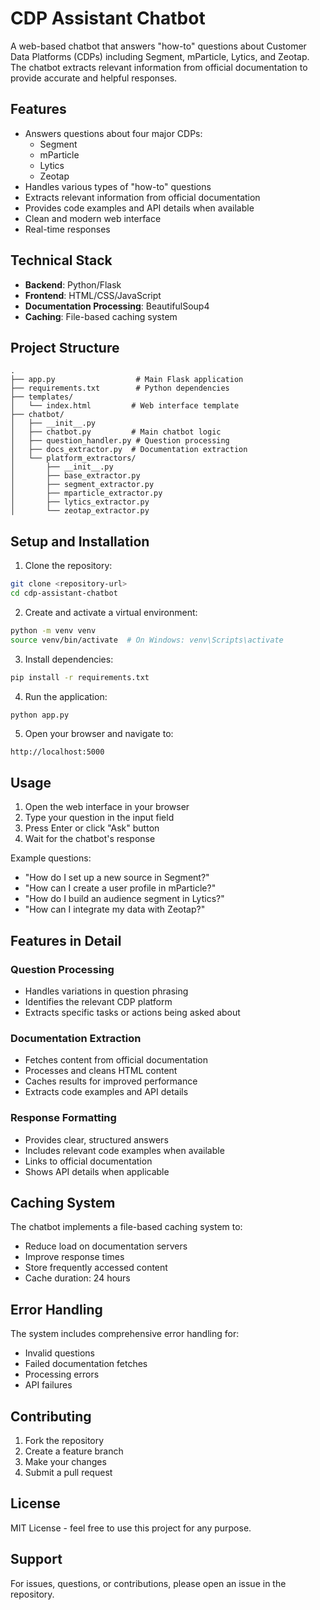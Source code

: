 # CDP Assistant Chatbot

A web-based chatbot that answers "how-to" questions about Customer Data Platforms (CDPs) including Segment, mParticle, Lytics, and Zeotap. The chatbot extracts relevant information from official documentation to provide accurate and helpful responses.

## Features

- Answers questions about four major CDPs:
  - Segment
  - mParticle
  - Lytics
  - Zeotap
- Handles various types of "how-to" questions
- Extracts relevant information from official documentation
- Provides code examples and API details when available
- Clean and modern web interface
- Real-time responses

## Technical Stack

- **Backend**: Python/Flask
- **Frontend**: HTML/CSS/JavaScript
- **Documentation Processing**: BeautifulSoup4
- **Caching**: File-based caching system

## Project Structure

```
.
├── app.py                  # Main Flask application
├── requirements.txt        # Python dependencies
├── templates/             
│   └── index.html         # Web interface template
├── chatbot/
│   ├── __init__.py
│   ├── chatbot.py         # Main chatbot logic
│   ├── question_handler.py # Question processing
│   ├── docs_extractor.py  # Documentation extraction
│   └── platform_extractors/
│       ├── __init__.py
│       ├── base_extractor.py
│       ├── segment_extractor.py
│       ├── mparticle_extractor.py
│       ├── lytics_extractor.py
│       └── zeotap_extractor.py
```

## Setup and Installation

1. Clone the repository:
```bash
git clone <repository-url>
cd cdp-assistant-chatbot
```

2. Create and activate a virtual environment:
```bash
python -m venv venv
source venv/bin/activate  # On Windows: venv\Scripts\activate
```

3. Install dependencies:
```bash
pip install -r requirements.txt
```

4. Run the application:
```bash
python app.py
```

5. Open your browser and navigate to:
```
http://localhost:5000
```

## Usage

1. Open the web interface in your browser
2. Type your question in the input field
3. Press Enter or click "Ask" button
4. Wait for the chatbot's response

Example questions:
- "How do I set up a new source in Segment?"
- "How can I create a user profile in mParticle?"
- "How do I build an audience segment in Lytics?"
- "How can I integrate my data with Zeotap?"

## Features in Detail

### Question Processing
- Handles variations in question phrasing
- Identifies the relevant CDP platform
- Extracts specific tasks or actions being asked about

### Documentation Extraction
- Fetches content from official documentation
- Processes and cleans HTML content
- Caches results for improved performance
- Extracts code examples and API details

### Response Formatting
- Provides clear, structured answers
- Includes relevant code examples when available
- Links to official documentation
- Shows API details when applicable

## Caching System

The chatbot implements a file-based caching system to:
- Reduce load on documentation servers
- Improve response times
- Store frequently accessed content
- Cache duration: 24 hours

## Error Handling

The system includes comprehensive error handling for:
- Invalid questions
- Failed documentation fetches
- Processing errors
- API failures

## Contributing

1. Fork the repository
2. Create a feature branch
3. Make your changes
4. Submit a pull request

## License

MIT License - feel free to use this project for any purpose.

## Support

For issues, questions, or contributions, please open an issue in the repository.

